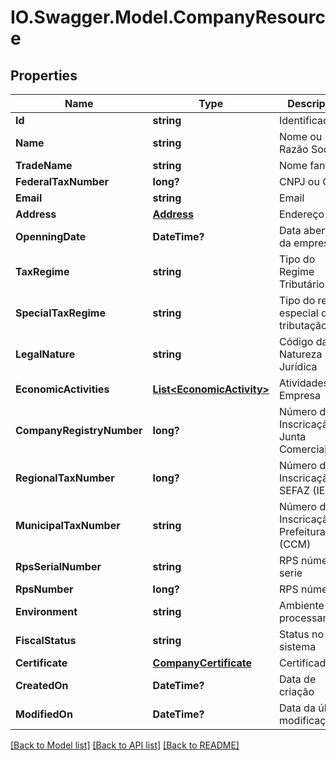 # IO.Swagger.Model.CompanyResource
## Properties

Name | Type | Description | Notes
------------ | ------------- | ------------- | -------------
**Id** | **string** | Identificação | [optional] 
**Name** | **string** | Nome ou Razão Social | 
**TradeName** | **string** | Nome fantasia | [optional] 
**FederalTaxNumber** | **long?** | CNPJ ou CPF | 
**Email** | **string** | Email | 
**Address** | [**Address**](Address.md) | Endereço | 
**OpenningDate** | **DateTime?** | Data abertura da empresa | 
**TaxRegime** | **string** | Tipo do Regime Tributário | 
**SpecialTaxRegime** | **string** | Tipo do regime especial de tributação | [optional] 
**LegalNature** | **string** | Código da Natureza Jurídica | 
**EconomicActivities** | [**List&lt;EconomicActivity&gt;**](EconomicActivity.md) | Atividades da Empresa | [optional] 
**CompanyRegistryNumber** | **long?** | Número de Inscricação na Junta Comercial | [optional] 
**RegionalTaxNumber** | **long?** | Número de Inscricação na SEFAZ (IE) | [optional] 
**MunicipalTaxNumber** | **string** | Número de Inscricação na Prefeitura (CCM) | 
**RpsSerialNumber** | **string** | RPS número serie | [optional] 
**RpsNumber** | **long?** | RPS número | [optional] 
**Environment** | **string** | Ambiente de processamento | [optional] 
**FiscalStatus** | **string** | Status no sistema | [optional] 
**Certificate** | [**CompanyCertificate**](CompanyCertificate.md) | Certificado | [optional] 
**CreatedOn** | **DateTime?** | Data de criação | [optional] 
**ModifiedOn** | **DateTime?** | Data da última modificação | [optional] 

[[Back to Model list]](../README.md#documentation-for-models) [[Back to API list]](../README.md#documentation-for-api-endpoints) [[Back to README]](../README.md)

